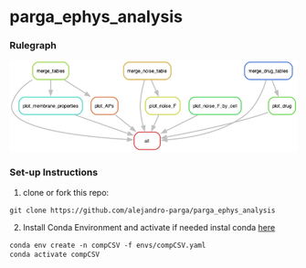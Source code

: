 # parga_ephys_analysis

### Rulegraph
![](rulegraph.png)

### Set-up Instructions
1. clone or fork this repo:
```
git clone https://github.com/alejandro-parga/parga_ephys_analysis
```
2. Install Conda Environment and activate
if needed instal conda [here](https://docs.conda.io/en/latest/miniconda.html#installing)
```
conda env create -n compCSV -f envs/compCSV.yaml
conda activate compCSV
```